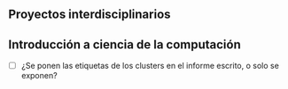 ## Proyectos interdisciplinarios



## Introducción a ciencia de la computación

- [ ] ¿Se ponen las etiquetas de los clusters en el informe escrito, o solo se exponen?
